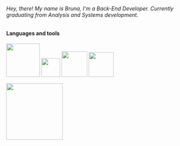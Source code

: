  ###### *Hey, there! My name is Bruna, I'm a Back-End Developer. Currently graduating from Analysis and Systems development.*



#### Languages and tools 
<img src="https://img.shields.io/badge/JavaScript-323330?style=for-the-badge&logo=javascript&logoColor=F7DF1E" width="89" /> <img src="https://img.shields.io/badge/C%23-239120?style=for-the-badge&logo=c-sharp&logoColor=white" width="50" /> <img src="https://img.shields.io/badge/Python-FFD43B?style=for-the-badge&logo=python&logoColor=blue" width="68" /> <img src="https://img.shields.io/badge/MySQL-005C84?style=for-the-badge&logo=mysql&logoColor=white" width="66" />



<div>
<a href="https://github.com/brunaerolim">
<img height="150em" src="https://github-readme-stats.vercel.app/api?username=brunaerolim&show_icons=true&theme=graywhite"/>
</div>
